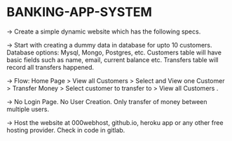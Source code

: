 # BANKING-APP-SYSTEM


-> Create a simple dynamic website which has the following specs.

-> Start with creating a dummy data in database for upto 10 customers. Database options: Mysql, Mongo, Postgres, etc. Customers table will have basic fields such as name, email, current balance etc. Transfers table will record all transfers happened.

-> Flow: Home Page > View all Customers > Select and View one Customer > Transfer Money > Select customer to transfer to > View all Customers .

-> No Login Page. No User Creation. Only transfer of money between multiple users.

-> Host the website at 000webhost, github.io, heroku app or any other free hosting provider. Check in code in gitlab.
